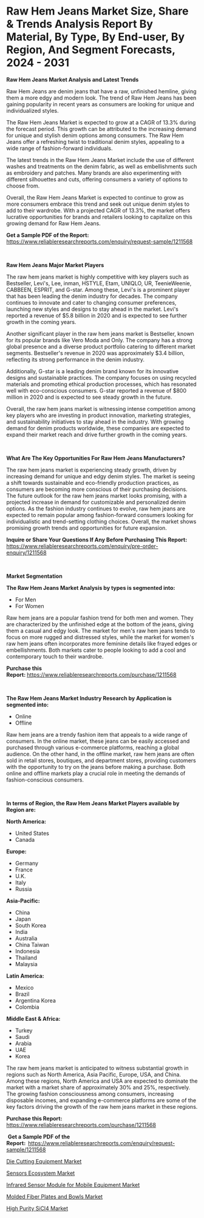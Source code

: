 <p><h1>Raw Hem Jeans Market Size, Share & Trends Analysis Report By Material, By Type, By End-user, By Region, And Segment Forecasts, 2024 - 2031</h1></p><p><strong>Raw Hem Jeans Market Analysis and Latest Trends</strong></p>
<p><p>Raw Hem Jeans are denim jeans that have a raw, unfinished hemline, giving them a more edgy and modern look. The trend of Raw Hem Jeans has been gaining popularity in recent years as consumers are looking for unique and individualized styles.</p><p>The Raw Hem Jeans Market is expected to grow at a CAGR of 13.3% during the forecast period. This growth can be attributed to the increasing demand for unique and stylish denim options among consumers. The Raw Hem Jeans offer a refreshing twist to traditional denim styles, appealing to a wide range of fashion-forward individuals.</p><p>The latest trends in the Raw Hem Jeans Market include the use of different washes and treatments on the denim fabric, as well as embellishments such as embroidery and patches. Many brands are also experimenting with different silhouettes and cuts, offering consumers a variety of options to choose from.</p><p>Overall, the Raw Hem Jeans Market is expected to continue to grow as more consumers embrace this trend and seek out unique denim styles to add to their wardrobe. With a projected CAGR of 13.3%, the market offers lucrative opportunities for brands and retailers looking to capitalize on this growing demand for Raw Hem Jeans.</p></p>
<p><strong>Get a Sample PDF of the Report:&nbsp;</strong> <a href="https://www.reliableresearchreports.com/enquiry/request-sample/1211568">https://www.reliableresearchreports.com/enquiry/request-sample/1211568</a></p>
<p>&nbsp;</p>
<p><strong>Raw Hem Jeans Major Market Players</strong></p>
<p><p>The raw hem jeans market is highly competitive with key players such as Bestseller, Levi's, Lee, inman, HSTYLE, Etam, UNIQLO, UR, TeenieWeenie, CABBEEN, ESPRIT, and G-star. Among these, Levi's is a prominent player that has been leading the denim industry for decades. The company continues to innovate and cater to changing consumer preferences, launching new styles and designs to stay ahead in the market. Levi's reported a revenue of $5.8 billion in 2020 and is expected to see further growth in the coming years.</p><p>Another significant player in the raw hem jeans market is Bestseller, known for its popular brands like Vero Moda and Only. The company has a strong global presence and a diverse product portfolio catering to different market segments. Bestseller's revenue in 2020 was approximately $3.4 billion, reflecting its strong performance in the denim industry.</p><p>Additionally, G-star is a leading denim brand known for its innovative designs and sustainable practices. The company focuses on using recycled materials and promoting ethical production processes, which has resonated well with eco-conscious consumers. G-star reported a revenue of $800 million in 2020 and is expected to see steady growth in the future.</p><p>Overall, the raw hem jeans market is witnessing intense competition among key players who are investing in product innovation, marketing strategies, and sustainability initiatives to stay ahead in the industry. With growing demand for denim products worldwide, these companies are expected to expand their market reach and drive further growth in the coming years.</p></p>
<p>&nbsp;</p>
<p><strong>What Are The Key Opportunities For Raw Hem Jeans Manufacturers?</strong></p>
<p><p>The raw hem jeans market is experiencing steady growth, driven by increasing demand for unique and edgy denim styles. The market is seeing a shift towards sustainable and eco-friendly production practices, as consumers are becoming more conscious of their purchasing decisions. The future outlook for the raw hem jeans market looks promising, with a projected increase in demand for customizable and personalized denim options. As the fashion industry continues to evolve, raw hem jeans are expected to remain popular among fashion-forward consumers looking for individualistic and trend-setting clothing choices. Overall, the market shows promising growth trends and opportunities for future expansion.</p></p>
<p><strong>Inquire or Share Your Questions If Any Before Purchasing This Report:</strong> <a href="https://www.reliableresearchreports.com/enquiry/pre-order-enquiry/1211568">https://www.reliableresearchreports.com/enquiry/pre-order-enquiry/1211568</a></p>
<p>&nbsp;</p>
<p><strong>Market Segmentation</strong></p>
<p><strong>The Raw Hem Jeans Market Analysis by types is segmented into:</strong></p>
<p><ul><li>For Men</li><li>For Women</li></ul></p>
<p><p>Raw hem jeans are a popular fashion trend for both men and women. They are characterized by the unfinished edge at the bottom of the jeans, giving them a casual and edgy look. The market for men's raw hem jeans tends to focus on more rugged and distressed styles, while the market for women's raw hem jeans often incorporates more feminine details like frayed edges or embellishments. Both markets cater to people looking to add a cool and contemporary touch to their wardrobe.</p></p>
<p><strong>Purchase this Report:&nbsp;</strong><a href="https://www.reliableresearchreports.com/purchase/1211568">https://www.reliableresearchreports.com/purchase/1211568</a></p>
<p>&nbsp;</p>
<p><strong>The Raw Hem Jeans Market Industry Research by Application is segmented into:</strong></p>
<p><ul><li>Online</li><li>Offline</li></ul></p>
<p><p>Raw hem jeans are a trendy fashion item that appeals to a wide range of consumers. In the online market, these jeans can be easily accessed and purchased through various e-commerce platforms, reaching a global audience. On the other hand, in the offline market, raw hem jeans are often sold in retail stores, boutiques, and department stores, providing customers with the opportunity to try on the jeans before making a purchase. Both online and offline markets play a crucial role in meeting the demands of fashion-conscious consumers.</p></p>
<p>&nbsp;</p>
<p><strong>In terms of Region, the Raw Hem Jeans Market Players available by Region are:</strong></p>
<p>
    <p> <strong> North America: </strong>
        <ul>
            <li>United States</li>
            <li>Canada</li>
        </ul>
        </p> 
    <p> <strong> Europe: </strong>
        <ul>
            <li>Germany</li>
            <li>France</li>
            <li>U.K.</li>
            <li>Italy</li>
            <li>Russia</li>
        </ul>
        </p> 
    <p> <strong> Asia-Pacific: </strong>
        <ul>
            <li>China</li>
            <li>Japan</li>
            <li>South Korea</li>
            <li>India</li>
            <li>Australia</li>
            <li>China Taiwan</li>
            <li>Indonesia</li>
            <li>Thailand</li>
            <li>Malaysia</li>
        </ul>
        </p> 
    <p> <strong> Latin America: </strong>
        <ul>
            <li>Mexico</li>
            <li>Brazil</li>
            <li>Argentina Korea</li>
            <li>Colombia</li>
        </ul>
        </p> 
    <p> <strong> Middle East & Africa: </strong>
        <ul>
            <li>Turkey</li>
            <li>Saudi</li>
            <li>Arabia</li>
            <li>UAE</li>
            <li>Korea</li>
        </ul>
    </p>
    </p>
<p><p>The raw hem jeans market is anticipated to witness substantial growth in regions such as North America, Asia Pacific, Europe, USA, and China. Among these regions, North America and USA are expected to dominate the market with a market share of approximately 30% and 25%, respectively. The growing fashion consciousness among consumers, increasing disposable incomes, and expanding e-commerce platforms are some of the key factors driving the growth of the raw hem jeans market in these regions.</p></p>
<p><strong>Purchase this Report: </strong><a href="https://www.reliableresearchreports.com/purchase/1211568">https://www.reliableresearchreports.com/purchase/1211568</a></p>
<p>&nbsp;<strong>Get a Sample PDF of the Report:&nbsp;&nbsp;</strong><a href="https://www.reliableresearchreports.com/enquiry/request-sample/1211568">https://www.reliableresearchreports.com/enquiry/request-sample/1211568</a></p>
<p><strong></strong></p>
<p><p><a href="https://github.com/pgtimber/Market-Research-Report-List-1/blob/main/die-cutting-equipment-market.md">Die Cutting Equipment Market</a></p><p><a href="https://medium.com/p/65bfc4b4054f/edit">Sensors Ecosystem Market</a></p><p><a href="https://medium.com/@paulmcglynn6456/infrared-sensor-module-for-mobile-equipment-market-insights-into-market-cagr-market-trends-and-588b0a8dee65">Infrared Sensor Module for Mobile Equipment Market</a></p><p><a href="https://github.com/arionmp/Market-Research-Report-List-2/blob/main/molded-fiber-plates-and-bowls-market.md">Molded Fiber Plates and Bowls Market</a></p><p><a href="https://medium.com/@paulmcglynn6456/high-purity-sicl4-market-share-evolution-and-market-growth-trends-2024-2031-bbd3c291332d">High Purity SiCl4 Market</a></p></p>